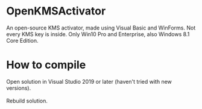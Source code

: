 # OpenKMSActivator
An open-source KMS activator, made using Visual Basic and WinForms. Not every KMS key is inside. Only Win10 Pro and Enterprise, also Windows 8.1 Core Edition.
# How to compile
Open solution in Visual Studio 2019 or later (haven't tried with new versions).\
\
Rebuild solution.
